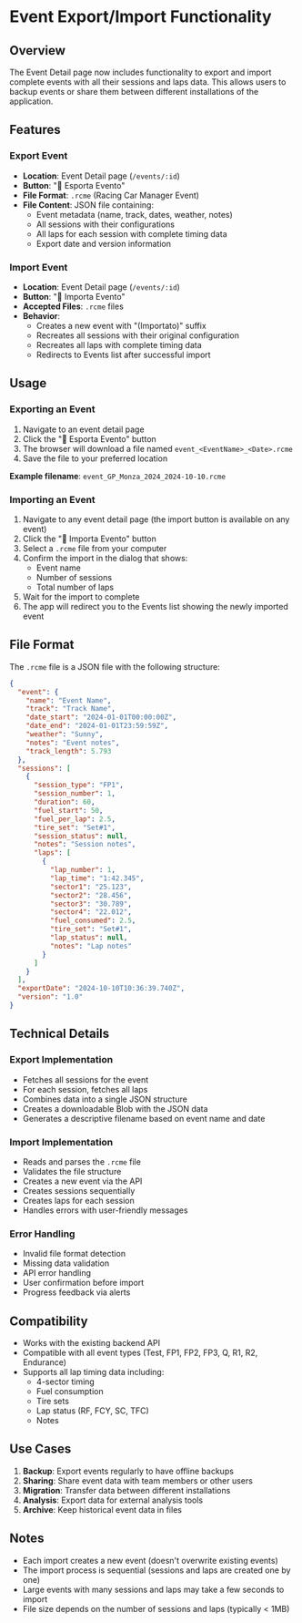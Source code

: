 # Event Export/Import Functionality

## Overview

The Event Detail page now includes functionality to export and import complete events with all their sessions and laps data. This allows users to backup events or share them between different installations of the application.

## Features

### Export Event
- **Location**: Event Detail page (`/events/:id`)
- **Button**: "💾 Esporta Evento"
- **File Format**: `.rcme` (Racing Car Manager Event)
- **File Content**: JSON file containing:
  - Event metadata (name, track, dates, weather, notes)
  - All sessions with their configurations
  - All laps for each session with complete timing data
  - Export date and version information

### Import Event
- **Location**: Event Detail page (`/events/:id`)
- **Button**: "📂 Importa Evento"
- **Accepted Files**: `.rcme` files
- **Behavior**:
  - Creates a new event with "(Importato)" suffix
  - Recreates all sessions with their original configuration
  - Recreates all laps with complete timing data
  - Redirects to Events list after successful import

## Usage

### Exporting an Event

1. Navigate to an event detail page
2. Click the "💾 Esporta Evento" button
3. The browser will download a file named `event_<EventName>_<Date>.rcme`
4. Save the file to your preferred location

**Example filename**: `event_GP_Monza_2024_2024-10-10.rcme`

### Importing an Event

1. Navigate to any event detail page (the import button is available on any event)
2. Click the "📂 Importa Evento" button
3. Select a `.rcme` file from your computer
4. Confirm the import in the dialog that shows:
   - Event name
   - Number of sessions
   - Total number of laps
5. Wait for the import to complete
6. The app will redirect you to the Events list showing the newly imported event

## File Format

The `.rcme` file is a JSON file with the following structure:

```json
{
  "event": {
    "name": "Event Name",
    "track": "Track Name",
    "date_start": "2024-01-01T00:00:00Z",
    "date_end": "2024-01-01T23:59:59Z",
    "weather": "Sunny",
    "notes": "Event notes",
    "track_length": 5.793
  },
  "sessions": [
    {
      "session_type": "FP1",
      "session_number": 1,
      "duration": 60,
      "fuel_start": 50,
      "fuel_per_lap": 2.5,
      "tire_set": "Set#1",
      "session_status": null,
      "notes": "Session notes",
      "laps": [
        {
          "lap_number": 1,
          "lap_time": "1:42.345",
          "sector1": "25.123",
          "sector2": "28.456",
          "sector3": "30.789",
          "sector4": "22.012",
          "fuel_consumed": 2.5,
          "tire_set": "Set#1",
          "lap_status": null,
          "notes": "Lap notes"
        }
      ]
    }
  ],
  "exportDate": "2024-10-10T10:36:39.740Z",
  "version": "1.0"
}
```

## Technical Details

### Export Implementation
- Fetches all sessions for the event
- For each session, fetches all laps
- Combines data into a single JSON structure
- Creates a downloadable Blob with the JSON data
- Generates a descriptive filename based on event name and date

### Import Implementation
- Reads and parses the `.rcme` file
- Validates the file structure
- Creates a new event via the API
- Creates sessions sequentially
- Creates laps for each session
- Handles errors with user-friendly messages

### Error Handling
- Invalid file format detection
- Missing data validation
- API error handling
- User confirmation before import
- Progress feedback via alerts

## Compatibility

- Works with the existing backend API
- Compatible with all event types (Test, FP1, FP2, FP3, Q, R1, R2, Endurance)
- Supports all lap timing data including:
  - 4-sector timing
  - Fuel consumption
  - Tire sets
  - Lap status (RF, FCY, SC, TFC)
  - Notes

## Use Cases

1. **Backup**: Export events regularly to have offline backups
2. **Sharing**: Share event data with team members or other users
3. **Migration**: Transfer data between different installations
4. **Analysis**: Export data for external analysis tools
5. **Archive**: Keep historical event data in files

## Notes

- Each import creates a new event (doesn't overwrite existing events)
- The import process is sequential (sessions and laps are created one by one)
- Large events with many sessions and laps may take a few seconds to import
- File size depends on the number of sessions and laps (typically < 1MB)
